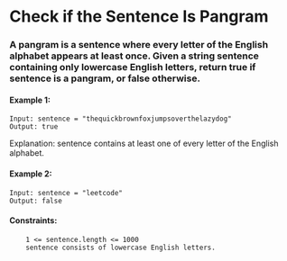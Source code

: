 # Check if the Sentence Is Pangram

### A pangram is a sentence where every letter of the English alphabet appears at least once. Given a string sentence containing only lowercase English letters, return true if sentence is a pangram, or false otherwise.

 

#### Example 1:
````
Input: sentence = "thequickbrownfoxjumpsoverthelazydog"
Output: true
````
Explanation: sentence contains at least one of every letter of the English alphabet.

#### Example 2:
````
Input: sentence = "leetcode"
Output: false
````
 

#### Constraints:
````
    1 <= sentence.length <= 1000
    sentence consists of lowercase English letters.
````
